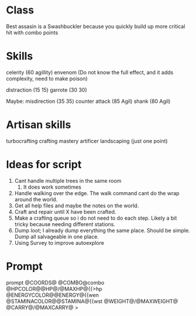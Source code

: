 # Class

Best assasin is a Swashbuckler because you quickly build up more critical hit with combo points 

# Skills 

celerity (60 agillity)
envenom (Do not know the full effect, and it adds complexity, need to make poison)

distraction (15 15)
garrote (30 30) 

Maybe:
misdirection (35 35) 
counter attack (85 Agil)
shank (80 Agil)


# Artisan skills

turbocrafting
crafting mastery
artificer
landscaping (just one point)

# Ideas for script

1. Cant handle multiple trees in the same room
    1. It does work sometimes
1. Handle walking over the edge. The walk command cant do the wrap around the world. 
1. Get all help files and maybe the notes on the world. 
1. Craft and repair until X have been crafted. 
1. Make a crafting queue so i do not need to do each step. Likely a bit tricky because needing different stations. 
1. Dump loot; I already dump everything the same place. Should be simple. Dump all salvageable in one place. 
1. Using Survey to improve autoexplore

# Prompt

prompt @COORDS@ @COMBO@combo @HPCOLOR@@HP@/@MAXHP@{{>hp @ENERGYCOLOR@@ENERGY@{{wen @STAMINACOLOR@@STAMINA@{{wst @WEIGHT@/@MAXWEIGHT@ @CARRY@/@MAXCARRY@ >
